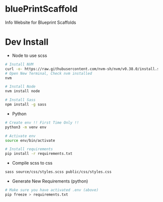 # bluePrintScaffold
Info Website for Blueprint Scaffolds

# Dev Install

- Node
to use scss
```bash
# Install NVM
curl -o- https://raw.githubusercontent.com/nvm-sh/nvm/v0.38.0/install.sh | bash
# Open New Terminal, Check nvm installed
nvm

# Install Node
nvm install node

# Install Sass
npm install -g sass
```

- Python
```bash
# Create env !! First Time Only !!
python3 -m venv env

# Activate env
source env/bin/activate

# Install requirements
pip install -r requirements.txt
```

- Compile scss to css
```bash
sass source/css/styles.scss public/css/styles.css
```

- Generate New Requirements (python)
```bash
# Make sure you have activated .env (above)
pip freeze > requirements.txt
```